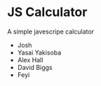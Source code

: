 # JS Calculator
A simple javescripe calculator

* Josh
* Yasai Yakisoba
* Alex Hall
* David Biggs
* Feyi